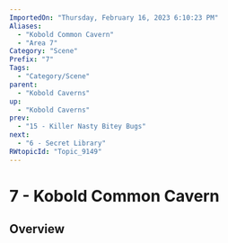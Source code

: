 ```yaml
---
ImportedOn: "Thursday, February 16, 2023 6:10:23 PM"
Aliases:
  - "Kobold Common Cavern"
  - "Area 7"
Category: "Scene"
Prefix: "7"
Tags:
  - "Category/Scene"
parent:
  - "Kobold Caverns"
up:
  - "Kobold Caverns"
prev:
  - "15 - Killer Nasty Bitey Bugs"
next:
  - "6 - Secret Library"
RWtopicId: "Topic_9149"
---
```

# 7 - Kobold Common Cavern
## Overview
